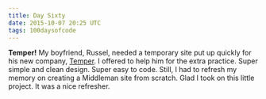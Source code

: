 ```yaml
---
title: Day Sixty
date: 2015-10-07 20:25 UTC
tags: 100daysofcode
---
```


**Temper!** My boyfriend, Russel, needed a temporary site put up quickly for his new company, [Temper](http://temper.is/). I offered to help him for the extra practice. Super simple and clean design. Super easy to code. Still, I had to refresh my memory on creating a Middleman site from scratch. Glad I took on this little project. It was a nice refresher.
